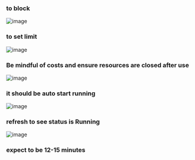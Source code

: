 


### to block
![image](https://github.com/twoutlook/my-machine-learning/assets/16488072/9ecdf739-f56e-476d-aa58-d8ab6144e1ae)
<br>
### to set limit
![image](https://github.com/twoutlook/my-machine-learning/assets/16488072/7e12c2cd-867e-4706-b385-df317b98c28e)
<br>
### Be mindful of costs and ensure resources are closed after use
![image](https://github.com/twoutlook/my-machine-learning/assets/16488072/a67bb86f-e2d7-4551-bd00-4c161b128735)
<br>
### it should be auto start running
![image](https://github.com/twoutlook/my-machine-learning/assets/16488072/ab1c0456-9ece-455e-946e-0778762b5b18)
<br>
### refresh to see status is Running
![image](https://github.com/twoutlook/my-machine-learning/assets/16488072/52c5d817-d46a-4a53-a9f2-449d34125458)
<br>
### expect to be 12-15 minutes
